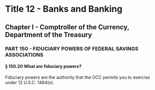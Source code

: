 
# Title 12 - Banks and Banking
## Chapter I - Comptroller of the Currency, Department of the Treasury
### PART 150 - FIDUCIARY POWERS OF FEDERAL SAVINGS ASSOCIATIONS
#### § 150.20 What are fiduciary powers?

Fiduciary powers are the authority that the OCC permits you to exercise under 12 U.S.C. 1464(n).

